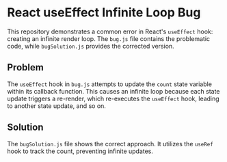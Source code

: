 # React useEffect Infinite Loop Bug

This repository demonstrates a common error in React's `useEffect` hook: creating an infinite render loop. The `bug.js` file contains the problematic code, while `bugSolution.js` provides the corrected version.

## Problem

The `useEffect` hook in `bug.js` attempts to update the `count` state variable within its callback function. This causes an infinite loop because each state update triggers a re-render, which re-executes the `useEffect` hook, leading to another state update, and so on.

## Solution

The `bugSolution.js` file shows the correct approach.  It utilizes the `useRef` hook to track the count, preventing infinite updates.